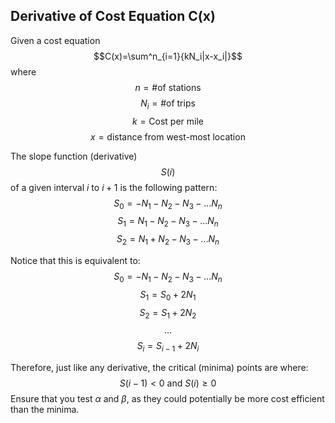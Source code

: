 ## Derivative of Cost Equation C(x)
Given a cost equation
$$C(x)=\sum^n_{i=1}{kN_i|x-x_i|}$$
where
$$n = \text{\# of stations}$$
$$N_i = \text{\# of trips}$$
$$k = \text{Cost per mile}$$
$$x = \text{distance from west-most location}$$

The slope function (derivative) $$S(i)$$ of a given interval $i \text{ to } i+1$ is the following pattern:
$$S_0=-N_1-N_2-N_3-...N_n$$
$$S_1=N_1-N_2-N_3-...N_n$$
$$S_2=N_1+N_2-N_3-...N_n$$

Notice that this is equivalent to: 
$$S_0=-N_1-N_2-N_3-...N_n$$
$$S_1=S_0+2N_1$$
$$S_2=S_1+2N_2$$
$$...$$
$$S_i=S_{i-1}+2N_i$$

Therefore, just like any derivative, the critical (minima) points are where:
$$S(i-1) < 0 \text{ and } S(i) \geq 0$$
Ensure that you test $\alpha$ and $\beta$, as they could potentially be more cost efficient than the minima.